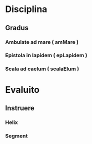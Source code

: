 # Disciplina
## Gradus
### Ambulate ad mare ( amMare )
### Epistola in lapidem ( epLapidem )
### Scala ad caelum ( scalaElum )

# Evaluito
## Instruere
### Helix
### Segment 